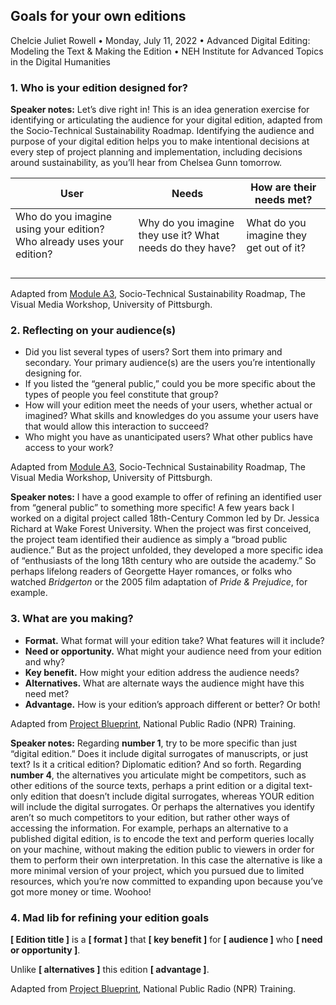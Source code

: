 ## Goals for your own editions

Chelcie Juliet Rowell • Monday, July 11, 2022 • Advanced Digital Editing: Modeling the Text & Making the Edition • NEH Institute for Advanced Topics in the Digital Humanities

### 1. Who is your edition designed for?

**Speaker notes:**
Let’s dive right in!
This is an idea generation exercise for identifying or articulating the audience for your digital edition, adapted from the Socio-Technical Sustainability Roadmap.
Identifying the audience and purpose of your digital edition helps you to make intentional decisions at every step of project planning and implementation, including decisions around sustainability, as you’ll hear from Chelsea Gunn tomorrow.

| User        | Needs    | How are their needs met? |
|--------------|-----------|------------|
| Who do you imagine using your edition? Who already uses your edition? | Why do you imagine they use it? What needs do they have? | What do you imagine they get out of it? |
| | | |
| | | |
| | | |
| | | |

Adapted from [Module A3](https://sites.haa.pitt.edu/sustainabilityroadmap/a3-audience), Socio-Technical Sustainability Roadmap, The Visual Media Workshop, University of Pittsburgh.

### 2. Reflecting on your audience(s)

- Did you list several types of users? Sort them into primary and secondary. Your primary audience(s) are the users you’re intentionally designing for.
- If you listed the “general public,” could you be more specific about the types of people you feel constitute that group?
- How will your edition meet the needs of your users, whether actual or imagined? What skills and knowledges do you assume your users have that would allow this interaction to succeed?
- Who might you have as unanticipated users? What other publics have access to your work?

Adapted from [Module A3](https://sites.haa.pitt.edu/sustainabilityroadmap/a3-audience), Socio-Technical Sustainability Roadmap, The Visual Media Workshop, University of Pittsburgh.

**Speaker notes:**
I have a good example to offer of refining an identified user from “general public” to something more specific!
A few years back I worked on a digital project called 18th-Century Common led by Dr. Jessica Richard at Wake Forest University.
When the project was first conceived, the project team identified their audience as simply a “broad public audience.”
But as the project unfolded, they developed a more specific idea of “enthusiasts of the long 18th century who are outside the academy.”
So perhaps lifelong readers of Georgette Hayer romances, or folks who watched *Bridgerton* or the 2005 film adaptation of *Pride & Prejudice*, for example. 

### 3. What are you making?

- **Format.** What format will your edition take? What features will it include?
- **Need or opportunity.** What might your audience need from your edition and why?
- **Key benefit.** How might your edition address the audience needs?
- **Alternatives.** What are alternate ways the audience might have this need met?
- **Advantage.** How is your edition’s approach different or better? Or both!

Adapted from [Project Blueprint](https://training.npr.org/2018/05/07/a-blueprint-for-planning-storytelling-projects), National Public Radio (NPR) Training.

**Speaker notes:**
Regarding **number 1**, try to be more specific than just “digital edition.”
Does it include digital surrogates of manuscripts, or just text?
Is it a critical edition? Diplomatic edition? And so forth.
Regarding **number 4**, the alternatives you articulate might be competitors, such as other editions of the source texts, perhaps a print edition or a digital text-only edition that doesn’t include digital surrogates, whereas YOUR edition will include the digital surrogates.
Or perhaps the alternatives you identify aren’t so much competitors to your edition, but rather other ways of accessing the information.
For example, perhaps an alternative to a published digital edition, is to encode the text and perform queries locally on your machine, without making the edition public to viewers in order for them to perform their own interpretation.
In this case the alternative is like a more minimal version of your project, which you pursued due to limited resources, which you’re now committed to expanding upon because you’ve got more money or time. Woohoo!

### 4. Mad lib for refining your edition goals

**[ Edition title ]** is a **[ format ]** that **[ key benefit ]** for **[ audience ]** who **[ need or opportunity ]**.

Unlike **[ alternatives ]** this edition **[ advantage ]**.

Adapted from [Project Blueprint](https://training.npr.org/2018/05/07/a-blueprint-for-planning-storytelling-projects), National Public Radio (NPR) Training.
